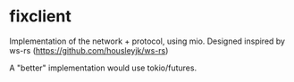 
# fixclient

Implementation of the network + protocol, using mio. Designed inspired by ws-rs (https://github.com/housleyjk/ws-rs)

A "better" implementation would use tokio/futures.


